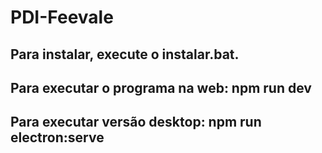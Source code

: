 # PDI-Feevale
 
## Para instalar, execute o instalar.bat.

## Para executar o programa na web: npm run dev

## Para executar versão desktop: npm run electron:serve